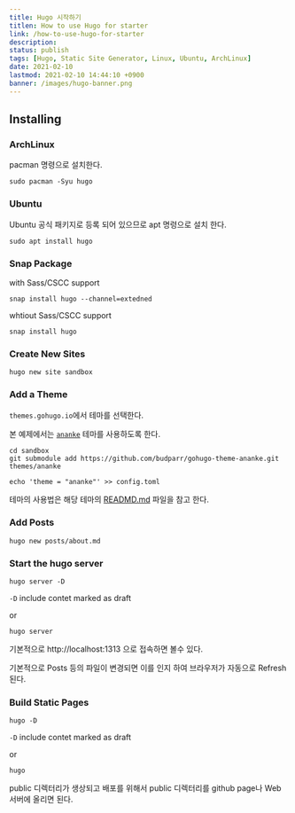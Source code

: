 ```yaml
---
title: Hugo 시작하기
titlen: How to use Hugo for starter
link: /how-to-use-hugo-for-starter
description: 
status: publish
tags: [Hugo, Static Site Generator, Linux, Ubuntu, ArchLinux]
date: 2021-02-10
lastmod: 2021-02-10 14:44:10 +0900
banner: /images/hugo-banner.png
---
```


## Installing

### ArchLinux
pacman 명령으로 설치한다. 

```
sudo pacman -Syu hugo
```

### Ubuntu
Ubuntu 공식 패키지로 등록 되어 있으므로 apt 명령으로 설치 한다.
```
sudo apt install hugo
```

<!--more-->

### Snap Package

with Sass/CSCC support
```
snap install hugo --channel=extedned
```

whtiout Sass/CSCC support
```
snap install hugo
```

### Create New Sites


```
hugo new site sandbox
```

### Add a Theme

`themes.gohugo.io`에서 테마를 선택한다. 

본 예제에서는 [`ananke`](https://github.com/budparr/gohugo-theme-ananke.git) 테마를 사용하도록 한다. 

```
cd sandbox
git submodule add https://github.com/budparr/gohugo-theme-ananke.git themes/ananke

echo 'theme = "ananke"' >> config.toml
```


테마의 사용법은 해당 테마의 [READMD.md](https://github.com/theNewDynamic/gohugo-theme-ananke/blob/master/README.md) 파일을 참고 한다.

### Add Posts

```
hugo new posts/about.md
```

### Start the hugo server

```
hugo server -D
```

`-D` include contet marked as draft

or 

```
hugo server
```

기본적으로 http://localhost:1313 으로 접속하면 볼수 있다. 


기본적으로 Posts 등의 파일이 변경되면 이를 인지 하여 브라우저가 자동으로 Refresh 된다. 


### Build Static Pages

```
hugo -D
```
`-D` include contet marked as draft

or 

```
hugo
```


public 디렉터리가 생상되고 배포를 위해서 public 디렉터리를 github page나 Web 서버에 올리면 된다.